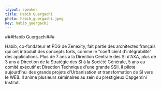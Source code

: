 ```yaml
---
layout: speaker
title: Habib Guergachi
photo: habib_guergachi.jpeg
key: habib_guergachi
---
```


###Habib Guergachi###

Habib, co-fondateur et PDG de Zenexity, fait partie des architectes français qui ont introduit des concepts forts, comme le "coefficient d'intégrabilité" des applications.
Plus de 7 ans à la Direction Centrale des SI d'AXA, plus de 3 ans à Direction de la Stratégie des SI à la Société Générale, 5 ans au comité exécutif et Direction Technique d'une grande SSII, il pilote aujourd'hui des grands projets d'Urbanisation et transformation de SI vers le WEB.
Il anime plusieurs séminaires au sein du prestigieux Capgemini Institut.
